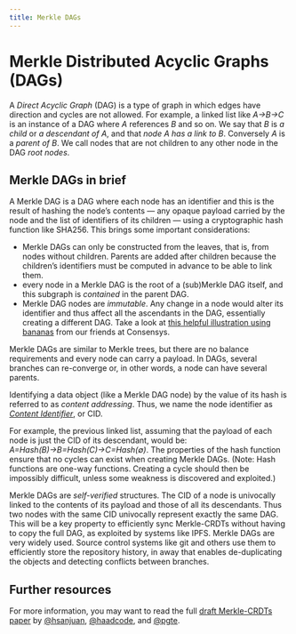 ```yaml
---
title: Merkle DAGs
---
```


# Merkle Distributed Acyclic Graphs (DAGs)

A _Direct Acyclic Graph_ (DAG) is a type of graph in which edges have direction and cycles are not allowed. For example, a linked list like _A→B→C_ is an instance of a DAG where _A_ references _B_ and so on. We say that _B_ is _a child_ or _a descendant of A_, and that _node A has a link to B_. Conversely _A_ is a _parent of B_. We call nodes that are not children to any other node in the DAG _root nodes_.

## Merkle DAGs in brief

A Merkle DAG is a DAG where each node has an identifier and this is the result of hashing the node’s contents — any opaque payload carried by the node and the list of identifiers of its children — using a cryptographic hash function like SHA256. This brings some important considerations:

- Merkle DAGs can only be constructed from the leaves, that is, from nodes without children. Parents are added after children because the children’s identifiers must be computed in advance to be able to link them.
- every node in a Merkle DAG is the root of a (sub)Merkle DAG itself, and this subgraph is _contained_ in the parent DAG.
- Merkle DAG nodes are _immutable_. Any change in a node would alter its identifier and thus affect all the ascendants in the DAG, essentially creating a different DAG. Take a look at [this helpful illustration using bananas](https://media.consensys.net/ever-wonder-how-merkle-trees-work-c2f8b7100ed3) from our friends at Consensys.

Merkle DAGs are similar to Merkle trees, but there are no balance requirements and every node can carry a payload. In DAGs, several branches can re-converge or, in other words, a node can have several parents.

Identifying a data object (like a Merkle DAG node) by the value of its hash is referred to as _content addressing_. Thus, we name the node identifier as [_Content Identifier_](/essentials/content-addressing/), or CID.

For example, the previous linked list, assuming that the payload of each node is just the CID of its descendant, would be: _A=Hash(B)→B=Hash(C)→C=Hash(∅)_. The properties of the hash function ensure that no cycles can exist when creating Merkle DAGs. (Note: Hash functions are one-way functions. Creating a cycle should then be impossibly difficult, unless some weakness is discovered and exploited.)

Merkle DAGs are _self-verified_ structures. The CID of a node is univocally linked to the contents of its payload and those of all its descendants. Thus two nodes with the same CID univocally represent exactly the same DAG. This will be a key property to efficiently sync Merkle-CRDTs without having to copy the full DAG, as exploited by systems like IPFS. Merkle DAGs are very widely used. Source control systems like git and others use them to efficiently store the repository history, in away that enables de-duplicating the objects and detecting conflicts between branches.

## Further resources

For more information, you may want to read the full [draft Merkle-CRDTs paper](https://hector.link/presentations/merkle-crdts/merkle-crdts.pdf) by [@hsanjuan](https://www.github.com/hsanuan), [@haadcode](https://www.github.com/haadcode), and [@pgte](https://www.github.com/pgte).
